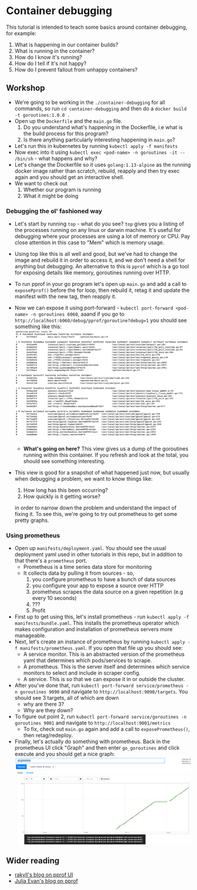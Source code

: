 # Container debugging
This tutorial is intended to teach some basics around container debugging, for example:
1. What is happening in our container builds?
1. What is running in the container?
1. How do I know it's running?
1. How do I tell if it's not happy?
1. How do I prevent fallout from unhappy containers?

## Workshop
- We're going to be working in the `./container-debugging` for all commands, so run `cd container-debugging` and then do a `docker build -t goroutines:1.0.0 .`
- Open up the `Dockerfile` and the `main.go` file. 
    1. Do you understand what's happening in the Dockerfile, i.e what is the build process for this program?
    1. Is there anything particularly interesting happening in `main.go`?
- Let's run this in kubernetes by running `kubectl apply -f manifests`
- Now exec into it using `kubectl exec <pod-name> -n goroutines -it -- /bin/sh` - what happens and why?
- Let's change the Dockerfile so it uses `golang:1.13-alpine` as the running docker image rather than scratch, rebuild, reapply and then try exec again and you should get an interactive shell.
- We want to check out
    1. Whether our program is running
    1. What it might be doing

### Debugging the ol' fashioned way
- Let's start by running `top` - what do you see? `top` gives you a listing of the processes running on any linux or darwin machine. It's useful for debugging where your processes are using a lot of memory or CPU. Pay close attention in this case to "Mem" which is memory usage.
- Using top like this is all well and good, but we've had to change the image and rebuild it in order to access it, and we don't need a shell for anything but debugging. An alternative to this is `pprof` which is a go tool for exposing details like memory, goroutines running over HTTP.
- To run pprof in your go program let's open up `main.go` and add a call to `exposePprof()` before the for loop, then rebuild it, retag it and update the manifest with the new tag, then reapply it.
- Now we can expose it using port-forward - `kubectl port-forward <pod-name> -n goroutines 6060`, aaand if you go to `http://localhost:6060/debug/pprof/goroutine?debug=1` you should see something like this: ![pprof](./images/pprof.png)
    - **What's going on here?** This view gives us a dump of the goroutines running within this container. If you refresh and look at the total, you should see something interesting.
- This view is good for a snapshot of what happened just now, but usually when debugging a problem, we want to know things like:
    1. How long has this been occurring?
    1. How quickly is it getting worse?
    
    in order to narrow down the problem and understand the impact of fixing it. To see this, we're going to try out prometheus to get some pretty graphs.
### Using prometheus
- Open up `manifests/deployment.yaml`. You should see the usual deployment yaml used in other tutorials in this repo, but in addition to that there's a `prometheus` port.
    - Prometheus is a time series data store for monitoring
    - It collects data by pulling it from sources - so,
        1. you configure prometheus to have a bunch of data sources
        1. you configure your app to expose a source over HTTP
        1. prometheus scrapes the data source on a given repetition (e.g every 10 seconds)
        1. ???
        1. Profit
- First up to get using this, let's install prometheus - run `kubectl apply -f manifests/bundle.yaml`. This installs the prometheus operator which makes configuration and installation of prometheus servers more manageable.
- Next, let's create an instance of prometheus by running `kubectl apply -f manifests/prometheus.yaml`. If you open that file up you should see:
    - A service monitor. This is an abstracted version of the prometheus yaml that determines which pods/services to scrape.
    - A prometheus. This is the server itself and determines which service monitors to select and include in scraper config.
    - A service. This is so that we can expose it in or outside the cluster.
- After you've done that, run `kubectl port-forward service/prometheus -n goroutines 9090` and navigate to `http://localhost:9090/targets`. You should see 3 targets, all of which are down
    - why are there 3?
    - Why are they down?
- To figure out point 2, run `kubectl port-forward service/goroutines -n goroutines 9001` and navigate to `http://localhost:9001/metrics`
    - To fix, check out `main.go` again and add a call to `exposePrometheus()`, then retag/redeploy.
- Finally, let's actually do something with prometheus. Back in the prometheus UI click "Graph" and then enter `go_goroutines` and click execute and you should get a nice graph: ![prometheus](./images/prometheus.png)


## Wider reading
- [rakyll's blog on pprof UI](https://rakyll.org/pprof-ui/)
- [Julia Evan's blog on pprof](https://jvns.ca/blog/2017/09/24/profiling-go-with-pprof/)